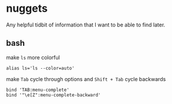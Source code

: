 # nuggets
Any helpful tidbit of information that I want to be able to find later.

## bash

make `ls` more colorful
```
alias ls='ls --color=auto'
```

make `Tab` cycle through options and `Shift + Tab` cycle backwards
```
bind 'TAB:menu-complete'
bind '"\e[Z":menu-complete-backward'
```

